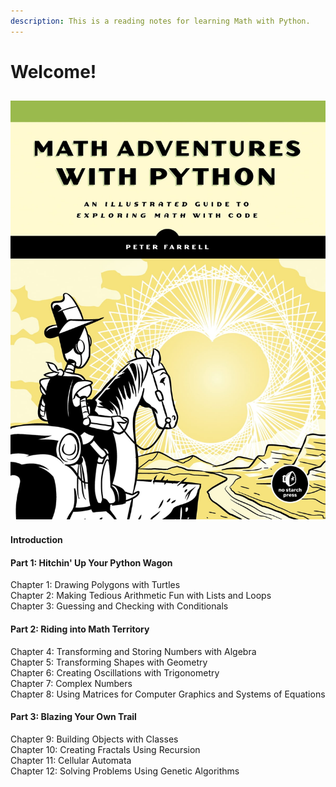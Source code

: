 ```yaml
---
description: This is a reading notes for learning Math with Python.
---
```


# Welcome!

## ![](.gitbook/assets/圖片.png)

#### Introduction

#### Part 1: Hitchin' Up Your Python Wagon

Chapter 1: Drawing Polygons with Turtles\
Chapter 2: Making Tedious Arithmetic Fun with Lists and Loops\
Chapter 3: Guessing and Checking with Conditionals

#### Part 2: Riding into Math Territory

Chapter 4: Transforming and Storing Numbers with Algebra\
Chapter 5: Transforming Shapes with Geometry\
Chapter 6: Creating Oscillations with Trigonometry\
Chapter 7: Complex Numbers\
Chapter 8: Using Matrices for Computer Graphics and Systems of Equations

#### Part 3: Blazing Your Own Trail

Chapter 9: Building Objects with Classes\
Chapter 10: Creating Fractals Using Recursion\
Chapter 11: Cellular Automata\
Chapter 12: Solving Problems Using Genetic Algorithms
